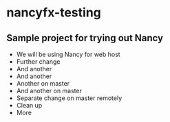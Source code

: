 # nancyfx-testing

## Sample project for trying out Nancy ##
* We will be using Nancy for web host
* Further change
* And another
* And another
* Another on master
* And another on master
* Separate change on master remotely
* Clean up
* More
